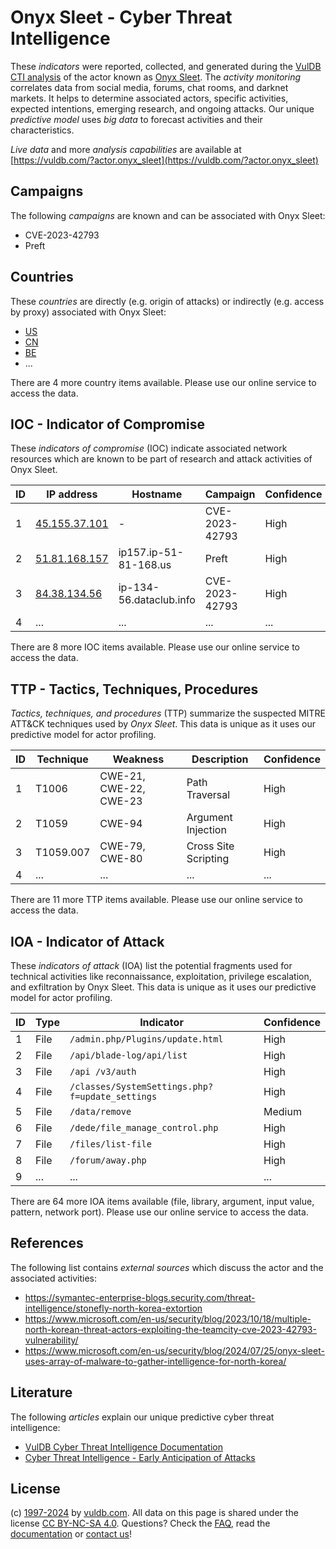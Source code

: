 # Onyx Sleet - Cyber Threat Intelligence

These _indicators_ were reported, collected, and generated during the [VulDB CTI analysis](https://vuldb.com/?kb.cti) of the actor known as [Onyx Sleet](https://vuldb.com/?actor.onyx_sleet). The _activity monitoring_ correlates data from social media, forums, chat rooms, and darknet markets. It helps to determine associated actors, specific activities, expected intentions, emerging research, and ongoing attacks. Our unique _predictive model_ uses _big data_ to forecast activities and their characteristics.

_Live data_ and more _analysis capabilities_ are available at [https://vuldb.com/?actor.onyx_sleet](https://vuldb.com/?actor.onyx_sleet)

## Campaigns

The following _campaigns_ are known and can be associated with Onyx Sleet:

* CVE-2023-42793
* Preft

## Countries

These _countries_ are directly (e.g. origin of attacks) or indirectly (e.g. access by proxy) associated with Onyx Sleet:

* [US](https://vuldb.com/?country.us)
* [CN](https://vuldb.com/?country.cn)
* [BE](https://vuldb.com/?country.be)
* ...

There are 4 more country items available. Please use our online service to access the data.

## IOC - Indicator of Compromise

These _indicators of compromise_ (IOC) indicate associated network resources which are known to be part of research and attack activities of Onyx Sleet.

ID | IP address | Hostname | Campaign | Confidence
-- | ---------- | -------- | -------- | ----------
1 | [45.155.37.101](https://vuldb.com/?ip.45.155.37.101) | - | CVE-2023-42793 | High
2 | [51.81.168.157](https://vuldb.com/?ip.51.81.168.157) | ip157.ip-51-81-168.us | Preft | High
3 | [84.38.134.56](https://vuldb.com/?ip.84.38.134.56) | ip-134-56.dataclub.info | CVE-2023-42793 | High
4 | ... | ... | ... | ...

There are 8 more IOC items available. Please use our online service to access the data.

## TTP - Tactics, Techniques, Procedures

_Tactics, techniques, and procedures_ (TTP) summarize the suspected MITRE ATT&CK techniques used by _Onyx Sleet_. This data is unique as it uses our predictive model for actor profiling.

ID | Technique | Weakness | Description | Confidence
-- | --------- | -------- | ----------- | ----------
1 | T1006 | CWE-21, CWE-22, CWE-23 | Path Traversal | High
2 | T1059 | CWE-94 | Argument Injection | High
3 | T1059.007 | CWE-79, CWE-80 | Cross Site Scripting | High
4 | ... | ... | ... | ...

There are 11 more TTP items available. Please use our online service to access the data.

## IOA - Indicator of Attack

These _indicators of attack_ (IOA) list the potential fragments used for technical activities like reconnaissance, exploitation, privilege escalation, and exfiltration by Onyx Sleet. This data is unique as it uses our predictive model for actor profiling.

ID | Type | Indicator | Confidence
-- | ---- | --------- | ----------
1 | File | `/admin.php/Plugins/update.html` | High
2 | File | `/api/blade-log/api/list` | High
3 | File | `/api /v3/auth` | High
4 | File | `/classes/SystemSettings.php?f=update_settings` | High
5 | File | `/data/remove` | Medium
6 | File | `/dede/file_manage_control.php` | High
7 | File | `/files/list-file` | High
8 | File | `/forum/away.php` | High
9 | ... | ... | ...

There are 64 more IOA items available (file, library, argument, input value, pattern, network port). Please use our online service to access the data.

## References

The following list contains _external sources_ which discuss the actor and the associated activities:

* https://symantec-enterprise-blogs.security.com/threat-intelligence/stonefly-north-korea-extortion
* https://www.microsoft.com/en-us/security/blog/2023/10/18/multiple-north-korean-threat-actors-exploiting-the-teamcity-cve-2023-42793-vulnerability/
* https://www.microsoft.com/en-us/security/blog/2024/07/25/onyx-sleet-uses-array-of-malware-to-gather-intelligence-for-north-korea/

## Literature

The following _articles_ explain our unique predictive cyber threat intelligence:

* [VulDB Cyber Threat Intelligence Documentation](https://vuldb.com/?kb.cti)
* [Cyber Threat Intelligence - Early Anticipation of Attacks](https://www.scip.ch/en/?labs.20201022)

## License

(c) [1997-2024](https://vuldb.com/?kb.changelog) by [vuldb.com](https://vuldb.com/?kb.about). All data on this page is shared under the license [CC BY-NC-SA 4.0](https://creativecommons.org/licenses/by-nc-sa/4.0/). Questions? Check the [FAQ](https://vuldb.com/?kb.faq), read the [documentation](https://vuldb.com/?kb) or [contact us](https://vuldb.com/?contact)!
